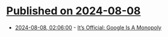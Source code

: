 # [Published on 2024-08-08](index.md)

* [2024-08-08, 02:06:00](https://soylentnews.org/article.pl?sid=24/08/07/0258226&from=rss) - [It’s Official: Google Is A Monopoly](https://soylentnews.org/article.pl?sid=24/08/07/0258226&from=rss)
